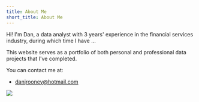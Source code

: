 ```yaml
---
title: About Me
short_title: About Me
---
```


Hi! I'm Dan, a data analyst with 3 years' experience in the financial services industry, during which time I have ...

This website serves as a portfolio of both personal and professional data projects that I've completed.

You can contact me at:

- danjrooney@hotmail.com

![](./images/export-pdf.png)